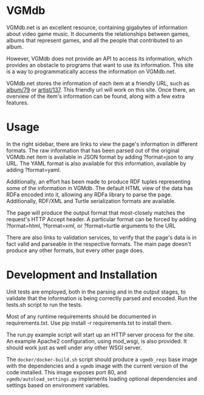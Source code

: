VGMdb
=========

VGMdb.net is an excellent resource, containing gigabytes of information about video game music. It documents the relationships between games, albums that represent games, and all the people that contributed to an album.

However, VGMdb does not provide an API to access its information, which provides an obstacle to programs that want to use its information. This site is a way to programmatically access the information on VGMdb.net.

VGMdb.net stores the information of each item at a friendly URL, such as <a href="http://vgmdb.net/album/79">album/79</a> or <a href="http://vgmdb.net/artist/137">artist/137</a>. This friendly url will work on this site. Once there, an overview of the item's information can be found, along with a few extra features.

# Usage
In the right sidebar, there are links to view the page's information in different formats. The raw information that has been parsed out of the original VGMdb.net item is available in JSON format by adding ?format=json to any URL. The YAML format is also available for this information, available by adding ?format=yaml.

Additionally, an effort has been made to produce RDF tuples representing some of the information in VGMdb. The default HTML view of the data has RDFa encoded into it, allowing any RDFa library to parse the page. Additionally, RDF/XML and Turtle serialization formats are available.

The page will produce the output format that most-closely matches the request's HTTP Accept header. A particular format can be forced by adding ?format=html, ?format=xml, or ?format=turtle arguments to the URL

There are also links to validation services, to verify that the page's data is in fact valid and parseable in the respective formats. The main page doesn't produce any other formats, but every other page does.

# Development and Installation
Unit tests are employed, both in the parsing and in the output stages, to validate that the information is being correctly parsed and encoded. Run the tests.sh script to run the tests.

Most of any runtime requirements should be documented in requirements.txt. Use pip install -r requirements.txt to install them.

The run.py example script will start up an HTTP server process for the site. An example Apache2 configuration, using mod\_wsgi, is also provided. It should work just as well under any other WSGI server.

The `docker/docker-build.sh` script should produce a `vgmdb_reqs` base image with the dependencies and a `vgmdb` image with the current version of the code installed. This image exposes port 80, and `vgmdb/autoload_settings.py` implements loading optional dependencies and settings based on environment variables.
